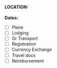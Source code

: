 #### LOCATION: 
**Dates:**

- [ ] Plane
- [ ] Lodging
- [ ] Gr Transport
- [ ] Registration
- [ ] Currency Exchange
- [ ] Travel docs
- [ ] Reimbursement

